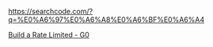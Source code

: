 https://searchcode.com/?q=%E0%A6%97%E0%A6%A8%E0%A6%BF%E0%A6%A4

[Build a Rate Limited - G0](https://lnkd.in/d_3i5tDU)
